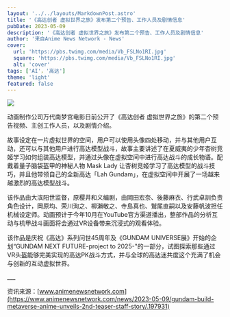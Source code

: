 ```yaml
---
layout: '../../layouts/MarkdownPost.astro'
title: '《高达创者 虚拟世界之旅》发布第二个预告、工作人员及剧情信息'
pubDate: 2023-05-09
description: '《高达创者 虚拟世界之旅》发布第二个预告、工作人员及剧情信息'
author: '来自Anime News Network - News'
cover:
  url: 'https://pbs.twimg.com/media/Vb_FSLNo1RI.jpg'
  square: 'https://pbs.twimg.com/media/Vb_FSLNo1RI.jpg'
  alt: 'cover'
tags: ['AI'，'高达']
theme: 'light'
featured: false
---
```


![](https://pbs.twimg.com/media/Vb_FSLNo1RI.jpg)

动画制作公司万代南梦宫电影日前公开了《高达创者 虚拟世界之旅》的第二个预告视频、主创工作人员，以及剧情介绍。

故事设定在一片虚拟世界的空间，用户可以使用头像四处移动，并与其他用户互动，还可以与其他用户进行高达模型战斗，故事主要讲述了在夏威夷的少年杏树竞姬学习如何组装高达模型，并通过头像在虚拟空间中进行高达战斗的成长物语。配戴着量子脑袋盔甲的神秘人物 Mask Lady 让杏树竞姬学习了高达模型的战斗技巧，并且他带领自己的全新高达「Lah Gundam」，在虚拟空间中开展了一场越来越激烈的高达模型战斗。

该作品由大滨阳世监督，原樱井和义编剧，由岡田宏奈、後藤麻衣、行武卓訓负责角色设计，岡原均、荣川洵之、柳瀨敬之、寺島真也、鷲尾直嗣以及安藤帆波担任机械设定师。动画预计于今年10月在YouTube官方渠道播出，整部作品的分析互动与机甲战斗画面将会通过VR设备带来沉浸式的观看体验。

该作品是庆祝《高达》系列问世45周年及《GUNDAM UNIVERSE展》开始的企划“GUNDAM NEXT FUTURE-project to 2025-"的一部分，试图探索那些通过VR头盔能够完美实现的高达PK战斗方式，并与全球的高达迷共度这个充满了机会与创新的互动虚拟世界。<br>

___<br>

资讯来源：[www.animenewsnetwork.com](https://www.animenewsnetwork.com/news/2023-05-09/gundam-build-metaverse-anime-unveils-2nd-teaser-staff-story/.197931)